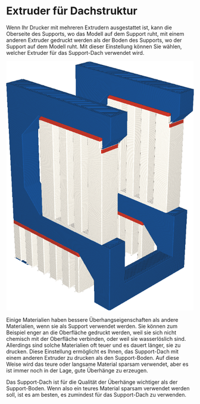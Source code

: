Extruder für Dachstruktur
====
Wenn Ihr Drucker mit mehreren Extrudern ausgestattet ist, kann die Oberseite des Supports, wo das Modell auf dem Support ruht, mit einem anderen Extruder gedruckt werden als der Boden des Supports, wo der Support auf dem Modell ruht. Mit dieser Einstellung können Sie wählen, welcher Extruder für das Support-Dach verwendet wird.

<!--screenshot {
"image_path": "support_roof_extruder_nr.png",
"models": [
    {
        "script": "question_stick_clip.scad",
        "transformation": ["rotateY(90)"],
        "object_settings": {"extruder_nr": 1}
    }
],
"camera_position": [134, 134, 113],
"settings": {
    "support_enable": true,
    "support_interface_enable": true,
    "support_use_towers": false,
    "support_extruder_nr": 3,
    "support_roof_extruder_nr": 2
},
"colour_scheme": "material_colour",
"colours": 64
}-->
![Das Support-Dach wird in Rot gedruckt, der Support-Boden in Weiß.](../../../articles/images/support_roof_extruder_nr.png)

Einige Materialien haben bessere Überhangseigenschaften als andere Materialien, wenn sie als Support verwendet werden. Sie können zum Beispiel enger an die Oberfläche gedruckt werden, weil sie sich nicht chemisch mit der Oberfläche verbinden, oder weil sie wasserlöslich sind. Allerdings sind solche Materialien oft teuer und es dauert länger, sie zu drucken. Diese Einstellung ermöglicht es Ihnen, das Support-Dach mit einem anderen Extruder zu drucken als den Support-Boden. Auf diese Weise wird das teure oder langsame Material sparsam verwendet, aber es ist immer noch in der Lage, gute Überhänge zu erzeugen.

Das Support-Dach ist für die Qualität der Überhänge wichtiger als der Support-Boden. Wenn also ein teures Material sparsam verwendet werden soll, ist es am besten, es zumindest für das Support-Dach zu verwenden.